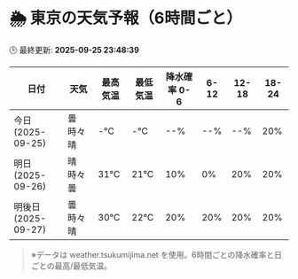 # 🌦️ 東京の天気予報（6時間ごと）

🕒 最終更新: **2025-09-25 23:48:39**

| 日付 | 天気 | 最高気温 | 最低気温 | 降水確率 0-6 | 6-12 | 12-18 | 18-24 |
|------|------|----------|----------|------------|------|------|------|
| 今日 (2025-09-25) | 曇時々晴 | -℃ | -℃ | --% | --% | --% | 20% |
| 明日 (2025-09-26) | 晴時々曇 | 31℃ | 21℃ | 10% | 0% | 20% | 20% |
| 明後日 (2025-09-27) | 曇時々晴 | 30℃ | 22℃ | 20% | 20% | 20% | 20% |

> ※データは weather.tsukumijima.net を使用。6時間ごとの降水確率と日ごとの最高/最低気温。